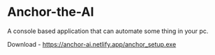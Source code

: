 # Anchor-the-AI

A console based application that can automate some thing in your pc.

Download - https://anchor-ai.netlify.app/anchor_setup.exe
